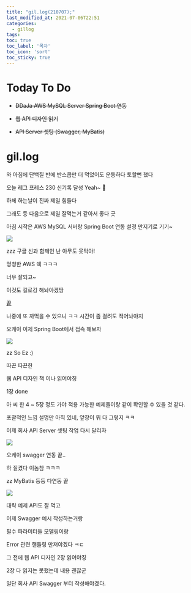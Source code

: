 ```yaml
---
title: "gil.log(210707);"
last_modified_at: 2021-07-06T22:51
categories: 
  - gillog
tags:
toc: true
toc_label: '목차'
toc_icon: 'sort'
toc_sticky: true
---
```

# Today To Do

- ~~DDaJa AWS MySQL Server Spring Boot 연동~~

- ~~웹 API 디자인 읽기~~

- ~~API Server 셋팅 (Swagger, MyBatis)~~

# gil.log

와 아침에 단백질 반에 반스쿱만 더 먹었어도 운동하다 토할뻔 했다

오늘 레그 프레스 230 신기록 달성 Yeah~ 🥳

하체 하는날이 진짜 제일 힘들다

그래도 등 다음으로 제일 잘먹는거 같아서 좋다 굿

아침 시작은 AWS MySQL 서버랑 Spring Boot 연동 설정 만지기로 기기~

![](https://images.velog.io/images/gillog/post/a54bf6ec-582d-486c-9081-a717dc975509/image.png)

zzz 구글 신과 함께인 난 아무도 못막아!

멍청한 AWS 쉑 ㅋㅋㅋ

너무 잘되고~

이것도 길로깅 해놔야겠땅

[끝](https://velog.io/@gillog/AWS-MySQL-%EC%99%B8%EB%B6%80-%EC%A0%91%EC%86%8D-%ED%97%88%EC%9A%A9SSH-TCP)

나중에 또 까먹을 수 있으니 ㅋㅋ 시간이 좀 걸려도 적어놔야지

오케이 이제 Spring Boot에서 접속 해보자

![](https://images.velog.io/images/gillog/post/4f4c3503-2fbe-4c0b-a8a8-3e6d0f7997d4/image.png)

zz So Ez :)

따끈 따끈한 

웹 API 디자인 책 이나 읽어야징

1장 done

아 씨 한 4 ~ 5장 정도 가야 적용 가능한 예제들이랑 같이 확인할 수 있을 것 같다.

포괄적인 느낌 설명만 아직 있네, 앞장이 뭐 다 그렇지 ㅋㅋ

이제 회사 API Server 셋팅 작업 다시 달리자


![](https://images.velog.io/images/gillog/post/3d4a2ab3-afbe-489c-8c29-3ca68c5b8ba1/image.png)

오케이 swagger 연동 끝..

하 질겼다 이놈참 ㅋㅋㅋ

zz MyBatis 등등 다연동 끝


![](https://images.velog.io/images/gillog/post/6e2bd8dd-dc97-4c02-8e5c-d21da7cb4802/image.png)

대략 예제 API도 잘 먹고

이제 Swagger 예시 작성하는거랑

필수 파라미터들 모델링이랑

Error 관련 핸들링 만져야겠다 ㅋㄷ


그 전에 웹 API 디자인 2장 읽어야징

2장 다 읽지는 못했는데 내용 괜찮군

일단 회사 API Swagger 부터 작성해야겠다.

